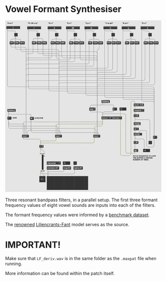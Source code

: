 # Vowel Formant Synthesiser

![](images/maxpatch.png)

Three resonant bandpass filters, in a parallel setup. The first three formant frequency values of eight vowel sounds are inputs into each of the filters.

The formant frequency values were informed by a [benchmark dataset](https://asa.scitation.org/doi/10.1121/1.1906875).

The [renowned](https://asa.scitation.org/doi/10.1121/10.0005879) [Liljencrants-Fant](http://www.glottopedia.org/index.php/Liljencrants-Fant_model) model serves as the source.

# IMPORTANT!
Make sure that `LF_deriv.wav` is in the same folder as the `.maxpat` file when running.

More information can be found within the patch itself.
